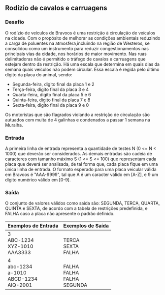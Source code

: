 ## Rodízio de cavalos e carruagens
### Desafio
O rodízio de veículos de Bravoos é uma restrição à circulação de veículos na cidade. Com o propósito de melhorar as condições ambientais reduzindo a carga de poluentes na atmosfera,incluindo na região de Westeros, se consolidou como um instrumento para reduzir congestionamentos nas principais vias da cidade, nos horários de maior movimento. Nas ruas delimitadoras não é permitido o tráfego de cavalos e carruagens que estejam dentro da restrição. Há uma escala que determina em quais dias da semana quais veículos não podem circular. Essa escala é regida pelo último dígito da placa do animal, sendo:

* Segunda-feira, digito final da placa 1 e 2
* Terça-feira, digito final da placa 3 e 4
* Quarta-feira, digito final da placa 5 e 6
* Quinta-feira, digito final da placa 7 e 8
* Sexta-feira, digito final da placa 9 e 0

Os motoristas que são flagrados violando a restrição de circulação são autuados com multa de 4 galinhas e condenados a passar 1 semana na Muralha.

### Entrada
A primeira linha de entrada representa a quantidade de testes N (0 <= N < 1000) que deverão ser considerados. As demais entradas são cadeia de caracteres com tamanho máximo S (1 <= S <= 100) que representam cada placa que deverá ser analisada, de tal forma que, cada placa fique em uma única linha de entrada. O formato esperado para uma placa veicular válida em Bravoos é "AAA-9999", tal que A é um caracter válido em [A-Z], e 9 um dígito numérico válido em [0-9].

### Saída
O conjunto de valores válidos como saída são: SEGUNDA, TERCA, QUARTA, QUINTA e SEXTA, de acordo com a tabela de restrições predefinida, e FALHA caso a placa não apresente o padrão definido.

<table>
<thead>
  <tr>
    <th>Exemplos de Entrada</th>
    <th>Exemplos de Saída</th>
  </tr>
</thead>
<tbody>
  <tr>
    <td>3<br>ABC-1234<br>XYZ-1010<br>AAA3333</td>
    <td><br>TERCA<br>SEXTA<br>FALHA</td>
  </tr>
  <tr>
    <td>4<br>
abc-1234<br>
a-1010<br>
ABCD-1234<br>
AIQ-2001</td>
    <td><br>FALHA<br>
FALHA<br>
FALHA<br>
SEGUNDA</td>
  </tr>
</tbody>
</table>
